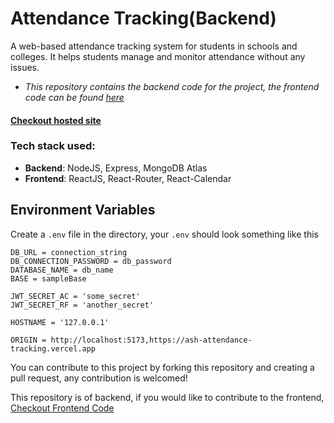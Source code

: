 # Attendance Tracking(Backend)
A web-based attendance tracking system for students in schools and colleges. It helps students manage and monitor attendance without any issues.

- *This repository contains the backend code for the project, the frontend code can be found [here](https://github.com/ash-dodek/attendance-frontend)*


#### [Checkout hosted site](https://ash-attendance-tracking.vercel.app/)

### Tech stack used: 
- **Backend**: NodeJS, Express, MongoDB Atlas
- **Frontend**: ReactJS, React-Router, React-Calendar


## Environment Variables
Create a ```.env``` file in the directory, your ```.env``` should look something like this

```
DB_URL = connection_string
DB_CONNECTION_PASSWORD = db_password
DATABASE_NAME = db_name
BASE = sampleBase

JWT_SECRET_AC = 'some_secret'
JWT_SECRET_RF = 'another_secret'

HOSTNAME = '127.0.0.1'

ORIGIN = http://localhost:5173,https://ash-attendance-tracking.vercel.app
```

You can contribute to this project by forking this repository and creating a pull request, any contribution is welcomed!

This repository is of backend, if you would like to contribute to the frontend, [Checkout Frontend Code](https://github.com/ash-dodek/attendance-frontend)